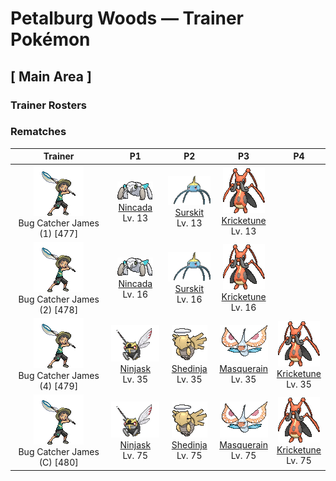 # Petalburg Woods — Trainer Pokémon

## [ Main Area ]

### Trainer Rosters

### Rematches

| Trainer | P1 | P2 | P3 | P4 |
|:-------:|:--:|:--:|:--:|:--:|
| ![Bug Catcher James (1)](../../assets/trainers/bug_catcher.png "Bug Catcher James (1)")<br>Bug Catcher James (1) [477] | <div class="sprite-cell">![Nincada](../../assets/sprites/nincada/front.gif "Nincada: Nincada lives underground. It uses its sharp claws to carve the roots of trees and absorb moisture and nutrients. This Pokémon can’t withstand bright sunlight so avoids it.")<br>[Nincada](../../pokemon/nincada.md)<br>Lv. 13</div> | <div class="sprite-cell">![Surskit](../../assets/sprites/surskit/front.gif "Surskit: If Surskit senses danger, it secretes a thick, sugary syrup from the tip of its head. There are some Pokémon that love eating this syrup.")<br>[Surskit](../../pokemon/surskit.md)<br>Lv. 13</div> | <div class="sprite-cell">![Kricketune](../../assets/sprites/kricketune/front.gif "Kricketune: It signals its emotions with its melodies. Scientists are studying these melodic patterns.")<br>[Kricketune](../../pokemon/kricketune.md)<br>Lv. 13</div> |
| ![Bug Catcher James (2)](../../assets/trainers/bug_catcher.png "Bug Catcher James (2)")<br>Bug Catcher James (2) [478] | <div class="sprite-cell">![Nincada](../../assets/sprites/nincada/front.gif "Nincada: Nincada lives underground. It uses its sharp claws to carve the roots of trees and absorb moisture and nutrients. This Pokémon can’t withstand bright sunlight so avoids it.")<br>[Nincada](../../pokemon/nincada.md)<br>Lv. 16</div> | <div class="sprite-cell">![Surskit](../../assets/sprites/surskit/front.gif "Surskit: If Surskit senses danger, it secretes a thick, sugary syrup from the tip of its head. There are some Pokémon that love eating this syrup.")<br>[Surskit](../../pokemon/surskit.md)<br>Lv. 16</div> | <div class="sprite-cell">![Kricketune](../../assets/sprites/kricketune/front.gif "Kricketune: It signals its emotions with its melodies. Scientists are studying these melodic patterns.")<br>[Kricketune](../../pokemon/kricketune.md)<br>Lv. 16</div> |
| ![Bug Catcher James (4)](../../assets/trainers/bug_catcher.png "Bug Catcher James (4)")<br>Bug Catcher James (4) [479] | <div class="sprite-cell">![Ninjask](../../assets/sprites/ninjask/front.gif "Ninjask: If Ninjask is not trained properly, it will refuse to obey the Trainer and cry loudly continuously. Because of this quality, this Pokémon is said to be one that puts the Trainer’s abilities to the test.")<br>[Ninjask](../../pokemon/ninjask.md)<br>Lv. 35</div> | <div class="sprite-cell">![Shedinja](../../assets/sprites/shedinja/front.gif "Shedinja: Shedinja is a peculiar Pokémon. It seems to appear unsought in a Poké Ball after a Nincada evolves. This bizarre Pokémon is entirely immobile—it doesn’t even breathe.")<br>[Shedinja](../../pokemon/shedinja.md)<br>Lv. 35</div> | <div class="sprite-cell">![Masquerain](../../assets/sprites/masquerain/front.gif "Masquerain: Masquerain’s antennas have eyelike patterns that usually give it an angry look. If the “eyes” are droopy and appear sad, it is said to be a sign that a heavy rainfall is on its way.")<br>[Masquerain](../../pokemon/masquerain.md)<br>Lv. 35</div> | <div class="sprite-cell">![Kricketune](../../assets/sprites/kricketune/front.gif "Kricketune: It signals its emotions with its melodies. Scientists are studying these melodic patterns.")<br>[Kricketune](../../pokemon/kricketune.md)<br>Lv. 35</div> |
| ![Bug Catcher James (C)](../../assets/trainers/bug_catcher.png "Bug Catcher James (C)")<br>Bug Catcher James (C) [480] | <div class="sprite-cell">![Ninjask](../../assets/sprites/ninjask/front.gif "Ninjask: If Ninjask is not trained properly, it will refuse to obey the Trainer and cry loudly continuously. Because of this quality, this Pokémon is said to be one that puts the Trainer’s abilities to the test.")<br>[Ninjask](../../pokemon/ninjask.md)<br>Lv. 75</div> | <div class="sprite-cell">![Shedinja](../../assets/sprites/shedinja/front.gif "Shedinja: Shedinja is a peculiar Pokémon. It seems to appear unsought in a Poké Ball after a Nincada evolves. This bizarre Pokémon is entirely immobile—it doesn’t even breathe.")<br>[Shedinja](../../pokemon/shedinja.md)<br>Lv. 75</div> | <div class="sprite-cell">![Masquerain](../../assets/sprites/masquerain/front.gif "Masquerain: Masquerain’s antennas have eyelike patterns that usually give it an angry look. If the “eyes” are droopy and appear sad, it is said to be a sign that a heavy rainfall is on its way.")<br>[Masquerain](../../pokemon/masquerain.md)<br>Lv. 75</div> | <div class="sprite-cell">![Kricketune](../../assets/sprites/kricketune/front.gif "Kricketune: It signals its emotions with its melodies. Scientists are studying these melodic patterns.")<br>[Kricketune](../../pokemon/kricketune.md)<br>Lv. 75</div> |

